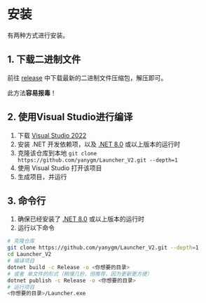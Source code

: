 # 安装

有两种方式进行安装。

## 1. 下载二进制文件

前往 [release](https://github.com/yanygm/Launcher_V2 "release") 中下载最新的二进制文件压缩包，解压即可。

此方法**容易报毒**！

## 2. 使用Visual Studio进行编译

1. 下载 [Visual Studio 2022](https://visualstudio.microsoft.com/zh-hans/vs/ "Visual Studio")
2. 安装 .NET 开发依赖项，以及 [.NET 8.0](https://dotnet.microsoft.com/download/dotnet/8.0) 或以上版本的运行时
3. 克隆该仓库到本地 `git clone https://github.com/yanygm/Launcher_V2.git --depth=1`
4. 使用 Visual Studio 打开该项目
5. 生成项目，并运行

## 3. 命令行

1. 确保已经安装了 [.NET 8.0](https://dotnet.microsoft.com/download/dotnet/8.0) 或以上版本的运行时
2. 运行以下命令

```bash
# 克隆仓库
git clone https://github.com/yanygm/Launcher_V2.git --depth=1
cd Launcher_V2
# 编译项目
dotnet build -c Release -o <你想要的目录>
# 或者 单文件的形式（稍慢几秒，但推荐，因为更新更方便）
dotnet publish -c Release -o <你想要的目录>
# 运行项目
<你想要的目录>/Launcher.exe
```
